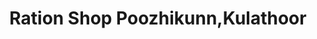 ---
title: "Ration Shop Poozhikunn,Kulathoor"
url: /trivandrum/ration-shop-poozhikunn-kulathoor/
shop: Lebensmittel
---